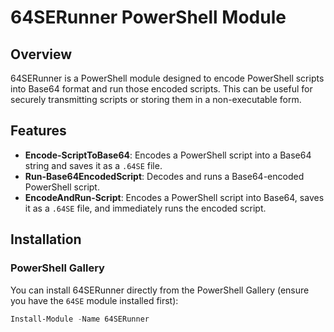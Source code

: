 # 64SERunner PowerShell Module

## Overview

64SERunner is a PowerShell module designed to encode PowerShell scripts into Base64 format and run those encoded scripts. This can be useful for securely transmitting scripts or storing them in a non-executable form.

## Features

- **Encode-ScriptToBase64**: Encodes a PowerShell script into a Base64 string and saves it as a `.64SE` file.
- **Run-Base64EncodedScript**: Decodes and runs a Base64-encoded PowerShell script.
- **EncodeAndRun-Script**: Encodes a PowerShell script into Base64, saves it as a `.64SE` file, and immediately runs the encoded script.

## Installation

### PowerShell Gallery

You can install 64SERunner directly from the PowerShell Gallery (ensure you have the `64SE` module installed first):

```powershell
Install-Module -Name 64SERunner
